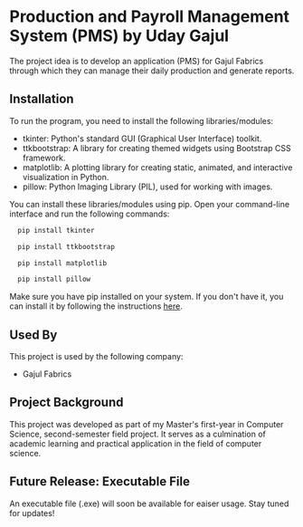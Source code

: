 
# Production and Payroll Management System (PMS) by Uday Gajul

The project idea is to develop an application (PMS) for Gajul Fabrics through which they can manage their daily production and generate reports.
## Installation

To run the program, you need to install the following libraries/modules:

- tkinter: Python's standard GUI (Graphical User Interface) toolkit.
- ttkbootstrap: A library for creating themed widgets using Bootstrap CSS framework.
- matplotlib: A plotting library for creating static, animated, and interactive visualization in Python.
- pillow: Python Imaging Library (PIL), used for working with images.

You can install these libraries/modules using pip. Open your command-line interface and run the following commands:

```bash
  pip install tkinter

  pip install ttkbootstrap

  pip install matplotlib

  pip install pillow
```

Make sure you have pip installed on your system. If you don't have it, you can install it by following the instructions [here](https://pip.pypa.io/en/stable/installation/).
## Used By

This project is used by the following company:

- Gajul Fabrics

## Project Background

This project was developed as part of my Master's first-year in Computer Science, second-semester field project. It serves as a culmination of academic learning and practical application in the field of computer science.
## Future Release: Executable File

An executable file (.exe) will soon be available for eaiser usage. Stay tuned for updates!
